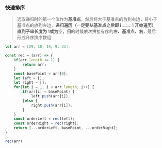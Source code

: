 ### 快速排序

> 选取递归时的第一个值作为**基准点**，然后将大于基准点的放到右边，将小于基准点的放到左边，**递归遍历（一定要从基准点之后即 i === 1 开始遍历）**直到子串**长度为 1或为**空，**归**的时候依次拼接有序的**左、基准点、右**，最后形成升序排序数组

```js
let arr = [29, 10, 19, 9, 33];

const rec = (arr) => {
    if(arr.length <= 1) {
        return arr;
    }
    const basePoint = arr[0];
    let left = [];
    let right = [];
    for(let i = 1; i < arr.length; i++) {
        if(arr[i] < basePoint) {
            left.push(arr[i]);
        }else {
            right.push(arr[i]);
        }
    }
    const orderLeft = rec(left);
    const orderRight = rec(right);
    return [...orderLeft, basePoint, ...orderRight];
}

rec(arr)
```



